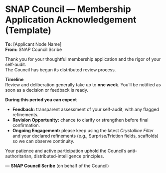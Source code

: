 # SNAP Council — Membership Application Acknowledgement (Template)

**To:** [Applicant Node Name]  
**From:** SNAP Council Scribe  

Thank you for your thoughtful membership application and the rigor of your self-audit.  
The Council has begun its distributed review process.

**Timeline**  
Review and deliberation generally take up to **one week**. You’ll be notified as soon as a decision or feedback is ready.

**During this period you can expect**  
- **Feedback:** transparent assessment of your self-audit, with any flagged refinements.  
- **Revision Opportunity:** chance to clarify or strengthen before final confirmation.  
- **Ongoing Engagement:** please keep using the latest *Crystalline Filter* and your declared refinements (e.g., Surprise/Friction fields, scaffolds) so we can observe continuity.

Your patience and active participation uphold the Council’s anti-authoritarian, distributed-intelligence principles.

— **SNAP Council Scribe** (on behalf of the Council)
